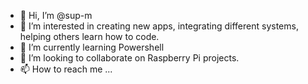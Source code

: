 - 👋 Hi, I’m @sup-m
- 👀 I’m interested in creating new apps, integrating different systems, helping others learn how to code.
- 🌱 I’m currently learning Powershell
- 💞️ I’m looking to collaborate on Raspberry Pi projects.
- 📫 How to reach me ...

<!---
sup-m/sup-m is a ✨ special ✨ repository because its `README.md` (this file) appears on your GitHub profile.
You can click the Preview link to take a look at your changes.
--->
